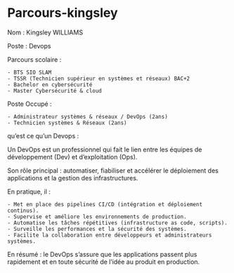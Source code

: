 # Parcours-kingsley


Nom : Kingsley WILLIAMS

Poste : Devops

Parcours scolaire : 
	
	- BTS SIO SLAM
	- TSSR (Technicien supérieur en systèmes et réseaux) BAC+2
	- Bachelor en cybersécurité
	- Master Cybersécurité & cloud

Poste Occupé : 
      
	- Administrateur systèmes & réseaux / DevOps (2ans)
	- Technicien systèmes & Réseaux (2ans)


qu’est ce qu’un Devops :

Un DevOps est un professionnel qui fait le lien entre les équipes de développement (Dev) et d’exploitation (Ops).

Son rôle principal : automatiser, fiabiliser et accélérer le déploiement des applications et la gestion des infrastructures.

En pratique, il :
	
 	- Met en place des pipelines CI/CD (intégration et déploiement continus).
	- Supervise et améliore les environnements de production.
	- Automatise les tâches répétitives (infrastructure as code, scripts).
 	- Surveille les performances et la sécurité des systèmes.
	- Facilite la collaboration entre développeurs et administrateurs systèmes.

En résumé : le DevOps s’assure que les applications passent plus rapidement et en toute sécurité de l’idée au produit en production.

